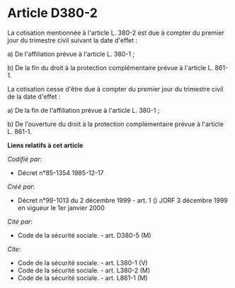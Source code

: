# Article D380-2

La cotisation mentionnée à l'article L. 380-2 est due à compter du premier jour du trimestre civil suivant la date d'effet :

a) De l'affiliation prévue à l'article L. 380-1 ;

b) De la fin du droit à la protection complémentaire prévue à l'article L. 861-1.

La cotisation cesse d'être due à compter du premier jour du trimestre civil de la date d'effet :

a) De la fin de l'affiliation prévue à l'article L. 380-1 ;

b) De l'ouverture du droit à la protection complémentaire prévue à l'article L. 861-1.

**Liens relatifs à cet article**

_Codifié par_:

  - Décret n°85-1354 1985-12-17

_Créé par_:

  - Décret n°99-1013 du 2 décembre 1999 - art. 1 () JORF 3 décembre 1999 en vigueur le 1er janvier 2000

_Cité par_:

  - Code de la sécurité sociale. - art. D380-5 (M)

_Cite_:

  - Code de la sécurité sociale. - art. L380-1 (V)
  - Code de la sécurité sociale. - art. L380-2 (M)
  - Code de la sécurité sociale. - art. L861-1 (M)
